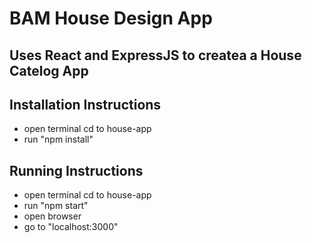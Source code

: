 # BAM House Design App

## Uses React and ExpressJS to createa a House Catelog App

## Installation Instructions 

- open terminal cd to house-app
- run "npm install"

## Running Instructions 

- open terminal cd to house-app
- run "npm start"
- open browser
- go to "localhost:3000"


